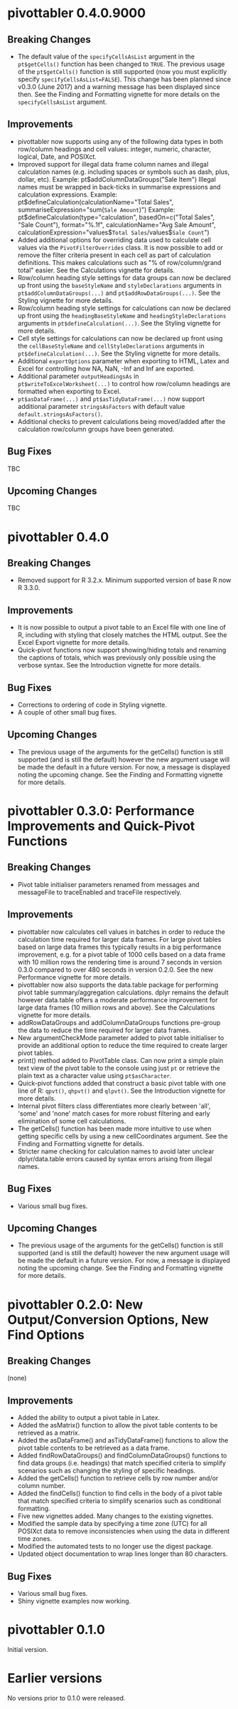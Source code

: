 pivottabler 0.4.0.9000
================

Breaking Changes
----------------

* The default value of the `specifyCellsAsList` argument in the `pt$getCells()` function has been changed to `TRUE`.
The previous usage of the `pt$getCells()` function is still supported (now you must explicitly specify `specifyCellsAsList=FALSE`).  This change has been planned since v0.3.0 (June 2017) and a warning message has been displayed since then.  See the Finding and Formatting vignette for more details on the `specifyCellsAsList` argument. 

Improvements
----------------

* pivottabler now supports using any of the following data types in both row/column headings and cell values:
    integer, numeric, character, logical, Date, and POSIXct.
* Improved support for illegal data frame column names and illegal calculation names (e.g. including spaces or symbols such as dash, plus, dollar, etc).
  Example:  pt$addColumnDataGroups("Sale Item")
  Illegal names must be wrapped in back-ticks in summarise expressions and calculation expressions.
  Example:  pt$defineCalculation(calculationName="Total Sales", summariseExpression="sum(`Sale Amount`)")
  Example:  pt$defineCalculation(type="calculation", basedOn=c("Total Sales", "Sale Count"), format="%.1f", 
                     calculationName="Avg Sale Amount", calculationExpression="values$`Total Sales`/values$`Sale Count`")
* Added additional options for overriding data used to calculate cell values via the `PivotFilterOverrides` class.  It is now possible to add or remove the filter criteria present in each cell as part of calculation definitions.  This makes calculations such as "% of row/column/grand total" easier.  See the Calculations vignette for details.
* Row/column heading style settings for data groups can now be declared up front using the `baseStyleName` and `styleDeclarations` arguments in `pt$addColumnDataGroups(...)` and `pt$addRowDataGroups(...)`.  See the Styling vignette for more details.
* Row/column heading style settings for calculations can now be declared up front using the `headingBaseStyleName` and `headingStyleDeclarations` arguments in `pt$defineCalculation(...)`.  See the Styling vignette for more details.
* Cell style settings for calculations can now be declared up front using the `cellBaseStyleName` and `cellStyleDeclarations` arguments in `pt$defineCalculation(...)`.  See the Styling vignette for more details.
* Additional `exportOptions` parameter when exporting to HTML, Latex and Excel for controlling how NA, NaN, -Inf and Inf are exported.
* Additional parameter `outputHeadingsAs` in `pt$writeToExcelWorksheet(...)` to control how row/column headings are formatted when exporting to Excel.
* `pt$asDataFrame(...)` and `pt$asTidyDataFrame(...)` now support additional parameter `stringsAsFactors` with default value `default.stringsAsFactors()`.
* Additional checks to prevent calculations being moved/added after the calculation row/column groups have been generated.

Bug Fixes
----------------

TBC

Upcoming Changes
----------------

TBC

pivottabler 0.4.0
================

Breaking Changes
----------------

* Removed support for R 3.2.x.  Minimum supported version of base R now R 3.3.0. 

Improvements
----------------

* It is now possible to output a pivot table to an Excel file with one line of R, including with styling that closely matches the HTML output.  See the Excel Export vignette for more details. 
* Quick-pivot functions now support showing/hiding totals and renaming the captions of totals, which was previously only possible using the verbose syntax.  See the Introduction vignette for more details.

Bug Fixes
----------------

* Corrections to ordering of code in Styling vignette.
* A couple of other small bug fixes.

Upcoming Changes
----------------

* The previous usage of the arguments for the getCells() function is still supported (and is still the default) however the new argument usage will be made the default in a future version.  For now, a message is displayed noting the upcoming change.  See the Finding and Formatting vignette for more details.

pivottabler 0.3.0:  Performance Improvements and Quick-Pivot Functions
================

Breaking Changes
----------------

* Pivot table initialiser parameters renamed from messages and messageFile to traceEnabled and traceFile respectively. 

Improvements
----------------

* pivottabler now calculates cell values in batches in order to reduce the calculation time required for larger data frames.  For large pivot tables based on large data frames this typically results in a big performance improvement, e.g. for a pivot table of 1000 cells based on a data frame with 10 million rows the rendering time is around 7 seconds in version 0.3.0 compared to over 480 seconds in version 0.2.0.  See the new Performance vignette for more details.
* pivottabler now also supports the data.table package for performing pivot table summary/aggregation calculations.  dplyr remains the default however data.table offers a moderate performance improvement for large data frames (10 million rows and above).  See the Calculations vignette for more details.
* addRowDataGroups and addColumnDataGroups functions pre-group the data to reduce the time required for larger data frames.
* New argumentCheckMode parameter added to pivot table initialiser to provide an additional option to reduce the time required to create larger pivot tables.
* print() method added to PivotTable class.  Can now print a simple plain text view of the pivot table to the console using just `pt` or retrieve the plain text as a character value using `pt$asCharacter`.
* Quick-pivot functions added that construct a basic pivot table with one line of R: `qpvt()`, `qhpvt()` and `qlpvt()`.  See the Introduction vignette for more details.
* Internal pivot filters class differentiates more clearly between 'all', 'some' and 'none' match cases for more robust filtering and early elimination of some cell calculations.
* The getCells() function has been made more intuitive to use when getting specific cells by using a new cellCoordinates argument.  See the Finding and Formatting vignette for details.
* Stricter name checking for calculation names to avoid later unclear dplyr/data.table errors caused by syntax errors arising from illegal names.

Bug Fixes
----------------

* Various small bug fixes.

Upcoming Changes
----------------

* The previous usage of the arguments for the getCells() function is still supported (and is still the default) however the new argument usage will be made the default in a future version.  For now, a message is displayed noting the upcoming change.  See the Finding and Formatting vignette for more details.

pivottabler 0.2.0:  New Output/Conversion Options, New Find Options
================

Breaking Changes
----------------

(none)

Improvements
----------------

* Added the ability to output a pivot table in Latex.
* Added the asMatrix() function to allow the pivot table contents to be retrieved as a matrix.
* Added the asDataFrame() and asTidyDataFrame() functions to allow the pivot table contents to be retrieved as a data frame.
* Added findRowDataGroups() and findColumnDataGroups() functions to find data groups (i.e. headings) that match specified criteria to simplify scenarios such as changing the styling of specific headings.
* Added the getCells() function to retrieve cells by row number and/or column number.
* Added the findCells() function to find cells in the body of a pivot table that match specified criteria to simplify scenarios such as conditional formatting.
* Five new vignettes added.  Many changes to the existing vignettes.
* Modified the sample data by specifying a time zone (UTC) for all POSIXct data to remove inconsistencies when using the data in different time zones. 
* Modified the automated tests to no longer use the digest package.
* Updated object documentation to wrap lines longer than 80 characters.

Bug Fixes
----------------

* Various small bug fixes.
* Shiny vignette examples now working.

pivottabler 0.1.0
================

Initial version.

Earlier versions
================

No versions prior to 0.1.0 were released.
